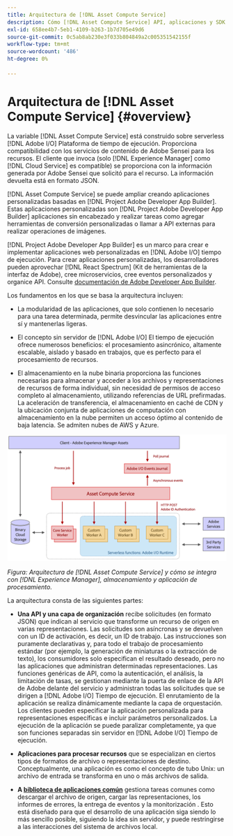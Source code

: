 ```yaml
---
title: Arquitectura de [!DNL Asset Compute Service]
description: Cómo [!DNL Asset Compute Service] API, aplicaciones y SDK trabajan juntos para proporcionar un servicio de procesamiento de recursos nativo de la nube.
exl-id: 658ee4b7-5eb1-4109-b263-1b7d705e49d6
source-git-commit: 0c5ab8ab230e3f033b804849a2c005351542155f
workflow-type: tm+mt
source-wordcount: '486'
ht-degree: 0%

---
```


# Arquitectura de [!DNL Asset Compute Service] {#overview}

La variable [!DNL Asset Compute Service] está construido sobre serverless [!DNL Adobe I/O] Plataforma de tiempo de ejecución. Proporciona compatibilidad con los servicios de contenido de Adobe Sensei para los recursos. El cliente que invoca (solo [!DNL Experience Manager] como [!DNL Cloud Service] es compatible) se proporciona con la información generada por Adobe Sensei que solicitó para el recurso. La información devuelta está en formato JSON.

[!DNL Asset Compute Service] se puede ampliar creando aplicaciones personalizadas basadas en [!DNL Project Adobe Developer App Builder]. Estas aplicaciones personalizadas son [!DNL Project Adobe Developer App Builder] aplicaciones sin encabezado y realizar tareas como agregar herramientas de conversión personalizadas o llamar a API externas para realizar operaciones de imágenes.

[!DNL Project Adobe Developer App Builder] es un marco para crear e implementar aplicaciones web personalizadas en [!DNL Adobe I/O] tiempo de ejecución. Para crear aplicaciones personalizadas, los desarrolladores pueden aprovechar [!DNL React Spectrum] (Kit de herramientas de la interfaz de Adobe), cree microservicios, cree eventos personalizados y organice API. Consulte [documentación de Adobe Developer App Builder](https://developer.adobe.com/app-builder/docs/overview).

Los fundamentos en los que se basa la arquitectura incluyen:

* La modularidad de las aplicaciones, que solo contienen lo necesario para una tarea determinada, permite desvincular las aplicaciones entre sí y mantenerlas ligeras.

* El concepto sin servidor de [!DNL Adobe I/O] El tiempo de ejecución ofrece numerosos beneficios: el procesamiento asincrónico, altamente escalable, aislado y basado en trabajos, que es perfecto para el procesamiento de recursos.

* El almacenamiento en la nube binaria proporciona las funciones necesarias para almacenar y acceder a los archivos y representaciones de recursos de forma individual, sin necesidad de permisos de acceso completo al almacenamiento, utilizando referencias de URL prefirmadas. La aceleración de transferencia, el almacenamiento en caché de CDN y la ubicación conjunta de aplicaciones de computación con almacenamiento en la nube permiten un acceso óptimo al contenido de baja latencia. Se admiten nubes de AWS y Azure.

![Arquitectura del servicio de Asset compute](assets/architecture-diagram.png)

*Figura: Arquitectura de [!DNL Asset Compute Service] y cómo se integra con [!DNL Experience Manager], almacenamiento y aplicación de procesamiento.*

La arquitectura consta de las siguientes partes:

* **Una API y una capa de organización** recibe solicitudes (en formato JSON) que indican al servicio que transforme un recurso de origen en varias representaciones. Las solicitudes son asíncronas y se devuelven con un ID de activación, es decir, un ID de trabajo. Las instrucciones son puramente declarativas y, para todo el trabajo de procesamiento estándar (por ejemplo, la generación de miniaturas o la extracción de texto), los consumidores solo especifican el resultado deseado, pero no las aplicaciones que administran determinadas representaciones. Las funciones genéricas de API, como la autenticación, el análisis, la limitación de tasas, se gestionan mediante la puerta de enlace de la API de Adobe delante del servicio y administran todas las solicitudes que se dirigen a [!DNL Adobe I/O] Tiempo de ejecución. El enrutamiento de la aplicación se realiza dinámicamente mediante la capa de orquestación. Los clientes pueden especificar la aplicación personalizada para representaciones específicas e incluir parámetros personalizados. La ejecución de la aplicación se puede paralizar completamente, ya que son funciones separadas sin servidor en [!DNL Adobe I/O] Tiempo de ejecución.

* **Aplicaciones para procesar recursos** que se especializan en ciertos tipos de formatos de archivo o representaciones de destino. Conceptualmente, una aplicación es como el concepto de tubo Unix: un archivo de entrada se transforma en uno o más archivos de salida.

* **A [biblioteca de aplicaciones común](https://github.com/adobe/asset-compute-sdk)** gestiona tareas comunes como descargar el archivo de origen, cargar las representaciones, los informes de errores, la entrega de eventos y la monitorización . Esto está diseñado para que el desarrollo de una aplicación siga siendo lo más sencillo posible, siguiendo la idea sin servidor, y puede restringirse a las interacciones del sistema de archivos local.

<!-- TBD:

* About the YAML file?
* minimize description to custom applications
* remove all internal stuff (e.g. Photoshop application, API Gateway) from text and diagram
* update diagram to focus on 3rd party custom applications ONLY
* Explain important transactions/handshakes?
* Flow of assets/control? See the illustration on the Nui diagrams wiki.
* Illustrations. See the SVG shared by Alex.
* Exceptions? Limitations? Call-outs? Gotchas?
* Do we want to add what basic processing is not available currently, that is expected by existing AEM customers?
-->
